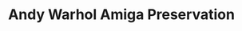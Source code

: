 ---
ee_id: '4103'
site: '1'
type: '2'
long_id: 2012-029 Andy Warhol Amiga Preservation
url: 2012-029-andy-warhol-amiga-preservation
title: Andy Warhol Amiga Preservation
year: '2011'
medium: Multi-year preservation project
commission:
add_credit:
dims:
pitch: Worked with a super chill team to discover and preserve Andy Warhol’s Amiga
  1000 experiments.
ps: Not exactly a “thing i made”, more like a “thing i produced”, but none the less,
  ... my fav project of all time.There iz a really great documentary on the project
  linked above. Def watch, and read the great accompanying text – The Warhol Files
  – if you got an extra 20 min lying around some day. Will give you a good idea of
  the 3 year process that went into this. ;)
live_url:
related: "[4153] [2014-024-the-warhol-files] 2014-024 The Warhol Files"
youtube: https://vimeo.com/92583299
imgs: warhol-proposal-2012-029-digital-still-2-database-aw.jpg
subheading:
year2: '2014'
download:
add_credits: The Carnegie Museum of Art, The Andy Warhol Museum, and The Frank-Ratchye
  STUDIO for Creative Inquiry
related_code:
layout: things-i-made
---